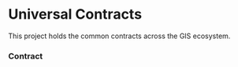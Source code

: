 ﻿# Universal Contracts
This project holds the common contracts across the GIS ecosystem.
### Contract